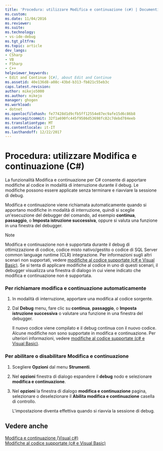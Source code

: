 ```yaml
---
title: 'Procedura: utilizzare Modifica e continuazione (c#) | Documenti Microsoft'
ms.custom: 
ms.date: 11/04/2016
ms.reviewer: 
ms.suite: 
ms.technology:
- vs-ide-debug
ms.tgt_pltfrm: 
ms.topic: article
dev_langs:
- CSharp
- VB
- FSharp
- C++
helpviewer_keywords:
- Edit and Continue [C#], about Edit and Continue
ms.assetid: 40e136d8-a08c-43bd-b313-fb821c55eb3c
caps.latest.revision: 
author: mikejo5000
ms.author: mikejo
manager: ghogen
ms.workload:
- dotnet
ms.openlocfilehash: fe77428d1d9cfb5ff12554e87ec9afe15d6c86b8
ms.sourcegitcommit: 32f1a690fc445f9586d53698fc82c7debd784eeb
ms.translationtype: MT
ms.contentlocale: it-IT
ms.lasthandoff: 12/22/2017
---
```

# <a name="how-to-use-edit-and-continue-c"></a>Procedura: utilizzare Modifica e continuazione (C#)
La funzionalità Modifica e continuazione per C# consente di apportare modifiche al codice in modalità di interruzione durante il debug. Le modifiche possono essere applicate senza terminare e riavviare la sessione di debug.  
  
 Modifica e continuazione viene richiamata automaticamente quando si apportano modifiche in modalità di interruzione, quindi si sceglie un'esecuzione del debugger del comando, ad esempio **continua**, **passaggio**, o **Imposta istruzione successiva**, oppure si valuta una funzione in una finestra del debugger.  
  
> [!NOTE]
>  Modifica e continuazione non è supportata durante il debug di ottimizzazione di codice, codice misto nativo/gestito o codice di SQL Server common language runtime (CLR) integrazione. Per informazioni sugli altri scenari non supportati, vedere [modifiche al codice supportate (c# e Visual Basic)](../debugger/supported-code-changes-csharp.md). Se si tenta di applicare modifiche al codice in uno di questi scenari, il debugger visualizza una finestra di dialogo in cui viene indicato che modifica e continuazione non è supportata.  
  
### <a name="to-invoke-edit-and-continue-automatically"></a>Per richiamare modifica e continuazione automaticamente  
  
1.  In modalità di interruzione, apportare una modifica al codice sorgente.  
  
2.  Dal **Debug** menu, fare clic su **continua**, **passaggio**, o **Imposta istruzione successiva** o valutare una funzione in una finestra del debugger.  
  
     Il nuovo codice viene compilato e il debug continua con il nuovo codice. Alcune modifiche non sono supportate in modifica e continuazione. Per ulteriori informazioni, vedere [modifiche al codice supportate (c# e Visual Basic)](../debugger/supported-code-changes-csharp.md).  
  
### <a name="to-enabledisable-edit-and-continue"></a>Per abilitare o disabilitare Modifica e continuazione  
  
1.  Scegliere **Opzioni** dal menu **Strumenti**.  
  
2.  Nel **opzioni** finestra di dialogo espandere il **debug** nodo e selezionare **modifica e continuazione**.  
  
3.  Nel **opzioni** la finestra di dialogo **modifica e continuazione** pagina, selezionare o deselezionare il **Abilita modifica e continuazione** casella di controllo.  
  
     L'impostazione diventa effettiva quando si riavvia la sessione di debug.  
  
## <a name="see-also"></a>Vedere anche  
 [Modifica e continuazione (Visual c#)](../debugger/edit-and-continue-visual-csharp.md)   
 [Modifiche al codice supportate (c# e Visual Basic)](../debugger/supported-code-changes-csharp.md)   